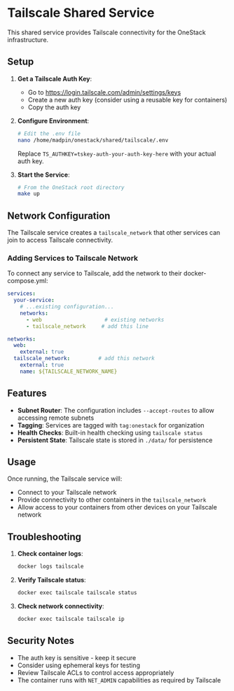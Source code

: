 # Tailscale Shared Service

This shared service provides Tailscale connectivity for the OneStack infrastructure.

## Setup

1. **Get a Tailscale Auth Key**:
   - Go to https://login.tailscale.com/admin/settings/keys
   - Create a new auth key (consider using a reusable key for containers)
   - Copy the auth key

2. **Configure Environment**:
   ```bash
   # Edit the .env file
   nano /home/madpin/onestack/shared/tailscale/.env
   ```
   
   Replace `TS_AUTHKEY=tskey-auth-your-auth-key-here` with your actual auth key.

3. **Start the Service**:
   ```bash
   # From the OneStack root directory
   make up
   ```

## Network Configuration

The Tailscale service creates a `tailscale_network` that other services can join to access Tailscale connectivity.

### Adding Services to Tailscale Network

To connect any service to Tailscale, add the network to their docker-compose.yml:

```yaml
services:
  your-service:
    # ...existing configuration...
    networks:
      - web                    # existing networks
      - tailscale_network     # add this line

networks:
  web:
    external: true
  tailscale_network:         # add this network
    external: true
    name: ${TAILSCALE_NETWORK_NAME}
```

## Features

- **Subnet Router**: The configuration includes `--accept-routes` to allow accessing remote subnets
- **Tagging**: Services are tagged with `tag:onestack` for organization
- **Health Checks**: Built-in health checking using `tailscale status`
- **Persistent State**: Tailscale state is stored in `./data/` for persistence

## Usage

Once running, the Tailscale service will:
- Connect to your Tailscale network
- Provide connectivity to other containers in the `tailscale_network`
- Allow access to your containers from other devices on your Tailscale network

## Troubleshooting

1. **Check container logs**:
   ```bash
   docker logs tailscale
   ```

2. **Verify Tailscale status**:
   ```bash
   docker exec tailscale tailscale status
   ```

3. **Check network connectivity**:
   ```bash
   docker exec tailscale tailscale ip
   ```

## Security Notes

- The auth key is sensitive - keep it secure
- Consider using ephemeral keys for testing
- Review Tailscale ACLs to control access appropriately
- The container runs with `NET_ADMIN` capabilities as required by Tailscale
